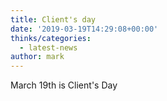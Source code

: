 ```yaml
---
title: Client's day
date: '2019-03-19T14:29:08+00:00'
thinks/categories:
  - latest-news
author: mark
---
```

March 19th is Client's Day
